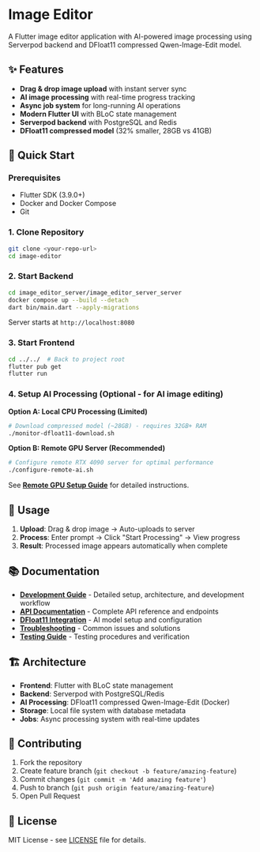 # Image Editor

A Flutter image editor application with AI-powered image processing using Serverpod backend and DFloat11 compressed Qwen-Image-Edit model.

## ✨ Features

- **Drag & drop image upload** with instant server sync
- **AI image processing** with real-time progress tracking
- **Async job system** for long-running AI operations
- **Modern Flutter UI** with BLoC state management
- **Serverpod backend** with PostgreSQL and Redis
- **DFloat11 compressed model** (32% smaller, 28GB vs 41GB)

## 🚀 Quick Start

### Prerequisites
- Flutter SDK (3.9.0+)
- Docker and Docker Compose
- Git

### 1. Clone Repository
```bash
git clone <your-repo-url>
cd image-editor
```

### 2. Start Backend
```bash
cd image_editor_server/image_editor_server_server
docker compose up --build --detach
dart bin/main.dart --apply-migrations
```
Server starts at `http://localhost:8080`

### 3. Start Frontend
```bash
cd ../../  # Back to project root
flutter pub get
flutter run
```

### 4. Setup AI Processing (Optional - for AI image editing)

**Option A: Local CPU Processing (Limited)**
```bash
# Download compressed model (~28GB) - requires 32GB+ RAM
./monitor-dfloat11-download.sh
```

**Option B: Remote GPU Server (Recommended)**
```bash
# Configure remote RTX 4090 server for optimal performance
./configure-remote-ai.sh
```
See **[Remote GPU Setup Guide](docs/REMOTE_GPU_SETUP.md)** for detailed instructions.

## 🎯 Usage

1. **Upload**: Drag & drop image → Auto-uploads to server
2. **Process**: Enter prompt → Click "Start Processing" → View progress
3. **Result**: Processed image appears automatically when complete

## 📚 Documentation

- **[Development Guide](docs/DEVELOPMENT.md)** - Detailed setup, architecture, and development workflow
- **[API Documentation](docs/API.md)** - Complete API reference and endpoints
- **[DFloat11 Integration](QWEN_IMAGE_EDIT_INTEGRATION.md)** - AI model setup and configuration
- **[Troubleshooting](docs/TROUBLESHOOTING.md)** - Common issues and solutions
- **[Testing Guide](docs/TESTING.md)** - Testing procedures and verification

## 🏗️ Architecture

- **Frontend**: Flutter with BLoC state management
- **Backend**: Serverpod with PostgreSQL/Redis
- **AI Processing**: DFloat11 compressed Qwen-Image-Edit (Docker)
- **Storage**: Local file system with database metadata
- **Jobs**: Async processing system with real-time updates

## 🤝 Contributing

1. Fork the repository
2. Create feature branch (`git checkout -b feature/amazing-feature`)
3. Commit changes (`git commit -m 'Add amazing feature'`)
4. Push to branch (`git push origin feature/amazing-feature`)
5. Open Pull Request

## 📄 License

MIT License - see [LICENSE](LICENSE) file for details.
